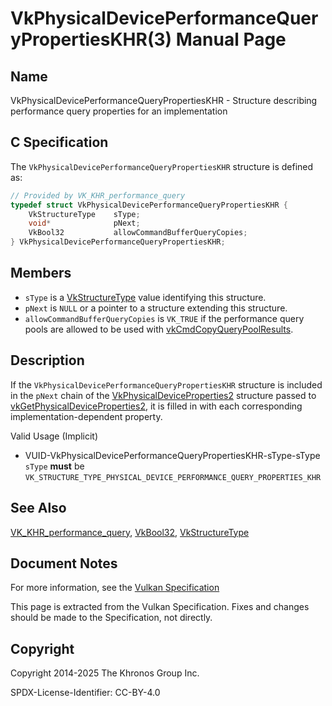# VkPhysicalDevicePerformanceQueryPropertiesKHR(3) Manual Page

## Name

VkPhysicalDevicePerformanceQueryPropertiesKHR - Structure describing performance query properties for an implementation



## [](#_c_specification)C Specification

The `VkPhysicalDevicePerformanceQueryPropertiesKHR` structure is defined as:

```c++
// Provided by VK_KHR_performance_query
typedef struct VkPhysicalDevicePerformanceQueryPropertiesKHR {
    VkStructureType    sType;
    void*              pNext;
    VkBool32           allowCommandBufferQueryCopies;
} VkPhysicalDevicePerformanceQueryPropertiesKHR;
```

## [](#_members)Members

- `sType` is a [VkStructureType](https://registry.khronos.org/vulkan/specs/latest/man/html/VkStructureType.html) value identifying this structure.
- `pNext` is `NULL` or a pointer to a structure extending this structure.
- `allowCommandBufferQueryCopies` is `VK_TRUE` if the performance query pools are allowed to be used with [vkCmdCopyQueryPoolResults](https://registry.khronos.org/vulkan/specs/latest/man/html/vkCmdCopyQueryPoolResults.html).

## [](#_description)Description

If the `VkPhysicalDevicePerformanceQueryPropertiesKHR` structure is included in the `pNext` chain of the [VkPhysicalDeviceProperties2](https://registry.khronos.org/vulkan/specs/latest/man/html/VkPhysicalDeviceProperties2.html) structure passed to [vkGetPhysicalDeviceProperties2](https://registry.khronos.org/vulkan/specs/latest/man/html/vkGetPhysicalDeviceProperties2.html), it is filled in with each corresponding implementation-dependent property.

Valid Usage (Implicit)

- [](#VUID-VkPhysicalDevicePerformanceQueryPropertiesKHR-sType-sType)VUID-VkPhysicalDevicePerformanceQueryPropertiesKHR-sType-sType  
  `sType` **must** be `VK_STRUCTURE_TYPE_PHYSICAL_DEVICE_PERFORMANCE_QUERY_PROPERTIES_KHR`

## [](#_see_also)See Also

[VK\_KHR\_performance\_query](https://registry.khronos.org/vulkan/specs/latest/man/html/VK_KHR_performance_query.html), [VkBool32](https://registry.khronos.org/vulkan/specs/latest/man/html/VkBool32.html), [VkStructureType](https://registry.khronos.org/vulkan/specs/latest/man/html/VkStructureType.html)

## [](#_document_notes)Document Notes

For more information, see the [Vulkan Specification](https://registry.khronos.org/vulkan/specs/latest/html/vkspec.html#VkPhysicalDevicePerformanceQueryPropertiesKHR)

This page is extracted from the Vulkan Specification. Fixes and changes should be made to the Specification, not directly.

## [](#_copyright)Copyright

Copyright 2014-2025 The Khronos Group Inc.

SPDX-License-Identifier: CC-BY-4.0
